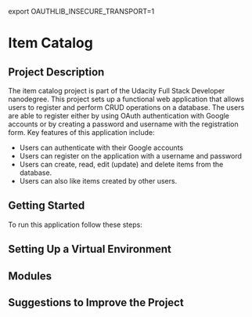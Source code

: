 export OAUTHLIB_INSECURE_TRANSPORT=1
# Item Catalog
## Project Description
The item catalog project is part of the Udacity Full Stack Developer nanodegree. This project sets up a functional web application that allows users to register and perform CRUD  operations on a database. The users are able to register either by using OAuth authentication with Google accounts or by creating a password and username with the registration form. Key features of this application include:

 - Users can authenticate with their Google accounts
 - Users can register on the application with a username and password
 - Users can create, read, edit (update) and delete items from the database.
 - Users can also like items created by other users.

## Getting Started
To run this application follow these steps:

## Setting Up a Virtual Environment

## Modules

## Suggestions to Improve the Project

